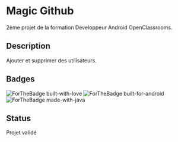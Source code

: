 # Magic Github

2ème projet de la formation Développeur Android OpenClassrooms.

## Description

Ajouter et supprimer des utilisateurs.

## Badges

![ForTheBadge built-with-love](http://ForTheBadge.com/images/badges/built-with-love.svg) ![ForTheBadge built-for-android](https://forthebadge.com/images/badges/built-for-android.svg) ![ForTheBadge made-with-java](https://forthebadge.com/images/badges/made-with-java.svg)

## Status

Projet validé

